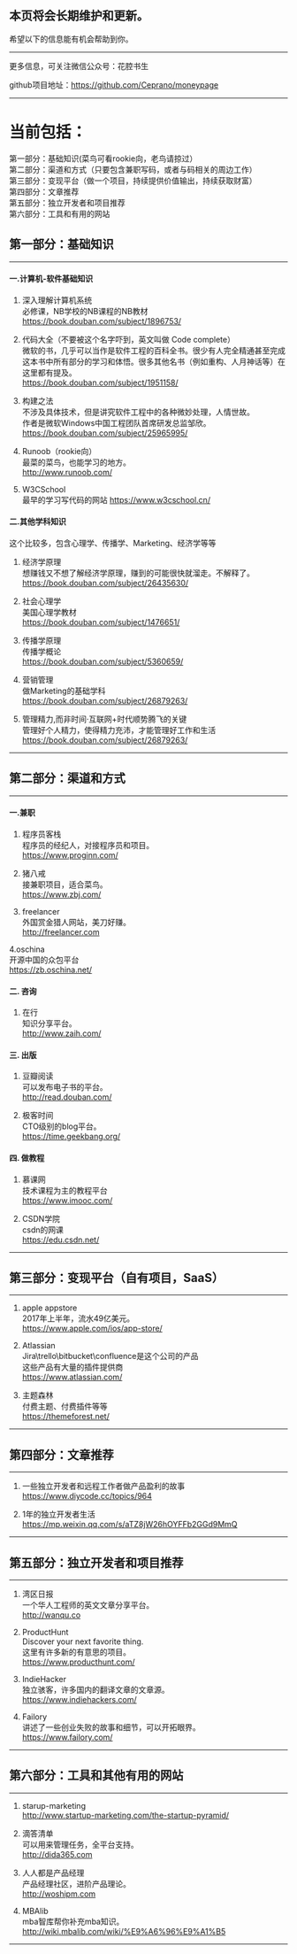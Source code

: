 
## 本页将会长期维护和更新。
希望以下的信息能有机会帮助到你。


----------
更多信息，可关注微信公众号：花腔书生   


github项目地址：https://github.com/Ceprano/moneypage  

---
当前包括：
===
第一部分：基础知识(菜鸟可看rookie向，老鸟请掠过）   
第二部分：渠道和方式（只要包含兼职写码，或者与码相关的周边工作）   
第三部分：变现平台（做一个项目，持续提供价值输出，持续获取财富）   
第四部分：文章推荐   
第五部分：独立开发者和项目推荐   
第六部分：工具和有用的网站   

## 第一部分：基础知识
---
#### 一.计算机-软件基础知识

1. 深入理解计算机系统   
必修课，NB学校的NB课程的NB教材   
https://book.douban.com/subject/1896753/

2. 代码大全（不要被这个名字吓到，英文叫做 Code complete）   
微软的书，几乎可以当作是软件工程的百科全书。很少有人完全精通甚至完成这本书中所有部分的学习和体悟。很多其他名书（例如重构、人月神话等）在这里都有提及。   
https://book.douban.com/subject/1951158/

3. 构建之法   
不涉及具体技术，但是讲究软件工程中的各种微妙处理，人情世故。   
作者是微软Windows中国工程团队首席研发总监邹欣。   
https://book.douban.com/subject/25965995/

4. Runoob（rookie向）   
最菜的菜鸟，也能学习的地方。   
http://www.runoob.com/

5. W3CSchool   
最早的学习写代码的网站
https://www.w3cschool.cn/  


#### 二.其他学科知识
这个比较多，包含心理学、传播学、Marketing、经济学等等

1. 经济学原理   
想赚钱又不想了解经济学原理，赚到的可能很快就溜走。不解释了。   
https://book.douban.com/subject/26435630/

2. 社会心理学   
美国心理学教材   
https://book.douban.com/subject/1476651/

3. 传播学原理   
传播学概论   
https://book.douban.com/subject/5360659/

4. 营销管理   
做Marketing的基础学科   
https://book.douban.com/subject/26879263/

4. 管理精力,而非时间·互联网+时代顺势腾飞的关键    
管理好个人精力，使得精力充沛，才能管理好工作和生活   
https://book.douban.com/subject/26879263/


---
## 第二部分：渠道和方式
---
#### 一.兼职

1. 程序员客栈   
程序员的经纪人，对接程序员和项目。   
https://www.proginn.com/

2. 猪八戒   
接兼职项目，适合菜鸟。   
https://www.zbj.com/

3. freelancer   
外国赏金猎人网站，美刀好赚。   
http://freelancer.com

4.oschina   
开源中国的众包平台    
https://zb.oschina.net/   

#### 二. 咨询

1. 在行   
知识分享平台。   
http://www.zaih.com/

#### 三. 出版

1. 豆瓣阅读   
可以发布电子书的平台。   
http://read.douban.com/

2. 极客时间   
CTO级别的blog平台。   
https://time.geekbang.org/

#### 四. 做教程

1. 慕课网   
技术课程为主的教程平台   
https://www.imooc.com/

2. CSDN学院   
csdn的网课   
https://edu.csdn.net/


----
## 第三部分：变现平台（自有项目，SaaS）
----

1. apple appstore   
2017年上半年，流水49亿美元。   
https://www.apple.com/ios/app-store/

2. Atlassian   
Jira\trello\bitbucket\confluence是这个公司的产品     
这些产品有大量的插件提供商     
https://www.atlassian.com/  

3. 主题森林   
付费主题、付费插件等等    
https://themeforest.net/  


----
## 第四部分：文章推荐
---

1. 一些独立开发者和远程工作者做产品盈利的故事  
https://www.diycode.cc/topics/964  



2. 1年的独立开发者生活  
https://mp.weixin.qq.com/s/aTZ8jW26hOYFFb2GGd9MmQ  
---
## 第五部分：独立开发者和项目推荐
---

1. 湾区日报  
一个华人工程师的英文文章分享平台。  
http://wanqu.co

2. ProductHunt  
Discover your next favorite thing.  
这里有许多新的有意思的项目。  
https://www.producthunt.com/  

3. IndieHacker  
独立骇客，许多国内的翻译文章的文章源。  
https://www.indiehackers.com/  

4. Failory  
讲述了一些创业失败的故事和细节，可以开拓眼界。   
https://www.failory.com/  

---
## 第六部分：工具和其他有用的网站
---

1. starup-marketing  
http://www.startup-marketing.com/the-startup-pyramid/

2. 滴答清单  
可以用来管理任务，全平台支持。   
http://dida365.com

3. 人人都是产品经理  
产品经理社区，进阶产品理论。   
http://woshipm.com   

4. MBAlib   
mba智库帮你补充mba知识。   
http://wiki.mbalib.com/wiki/%E9%A6%96%E9%A1%B5

---
